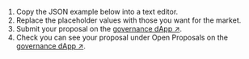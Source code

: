 1. Copy the JSON example below into a text editor.
2. Replace the placeholder values with those you want for the market.
3. Submit your proposal on the [governance dApp ↗](https://governance.fairground.wtf/proposals/propose/raw).
4. Check you can see your proposal under Open Proposals on the [governance dApp ↗](https://governance.fairground.wtf/proposals).